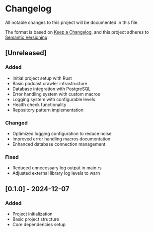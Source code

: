 # Changelog

All notable changes to this project will be documented in this file.

The format is based on [Keep a Changelog](https://keepachangelog.com/en/1.0.0/),
and this project adheres to [Semantic Versioning](https://semver.org/spec/v2.0.0.html).

## [Unreleased]

### Added
- Initial project setup with Rust
- Basic podcast crawler infrastructure
- Database integration with PostgreSQL
- Error handling system with custom macros
- Logging system with configurable levels
- Health check functionality
- Repository pattern implementation

### Changed
- Optimized logging configuration to reduce noise
- Improved error handling macros documentation
- Enhanced database connection management

### Fixed
- Reduced unnecessary log output in main.rs
- Adjusted external library log levels to warn

## [0.1.0] - 2024-12-07

### Added
- Project initialization
- Basic project structure
- Core dependencies setup
